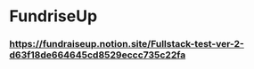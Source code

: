 # FundriseUp

### https://fundraiseup.notion.site/Fullstack-test-ver-2-d63f18de664645cd8529eccc735c22fa